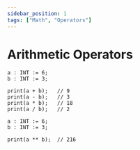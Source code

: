 ```yaml
---
sidebar_position: 1
tags: ["Math", "Operators"]
---
```


# Arithmetic Operators

```iecst
a : INT := 6;
b : INT := 3;

print(a + b);   // 9
print(a - b);   // 3
print(a * b);   // 18
print(a / b);   // 2
```

```iecst
a : INT := 6;
b : INT := 3;

print(a ** b);  // 216
```
